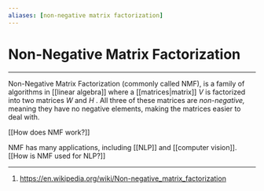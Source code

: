 ```yaml
---
aliases: [non-negative matrix factorization]
---
```

# Non-Negative Matrix Factorization
---
Non-Negative Matrix Factorization (commonly called NMF), is a family of algorithms in [[linear algebra]] where a [[matrices|matrix]] $V$ is factorized into two matrices $W$ and $H$ . All three of these matrices are *non-negative,* meaning they have no negative elements, making the matrices easier to deal with. 

[[How does NMF work?]]

NMF has many applications, including [[NLP]] and [[computer vision]]. 
[[How is NMF used for NLP?]]

---
1. https://en.wikipedia.org/wiki/Non-negative_matrix_factorization